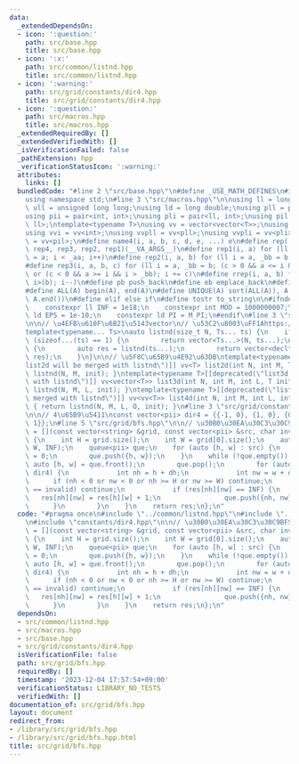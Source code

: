 ```yaml
---
data:
  _extendedDependsOn:
  - icon: ':question:'
    path: src/base.hpp
    title: src/base.hpp
  - icon: ':x:'
    path: src/common/listnd.hpp
    title: src/common/listnd.hpp
  - icon: ':warning:'
    path: src/grid/constants/dir4.hpp
    title: src/grid/constants/dir4.hpp
  - icon: ':question:'
    path: src/macros.hpp
    title: src/macros.hpp
  _extendedRequiredBy: []
  _extendedVerifiedWith: []
  _isVerificationFailed: false
  _pathExtension: hpp
  _verificationStatusIcon: ':warning:'
  attributes:
    links: []
  bundledCode: "#line 2 \"src/base.hpp\"\n#define _USE_MATH_DEFINES\n#include <bits/stdc++.h>\n\
    using namespace std;\n#line 3 \"src/macros.hpp\"\n\nusing ll = long long;\nusing\
    \ ull = unsigned long long;\nusing ld = long double;\nusing pll = pair<ll, ll>;\n\
    using pii = pair<int, int>;\nusing pli = pair<ll, int>;\nusing pil = pair<int,\
    \ ll>;\ntemplate<typename T>\nusing vv = vector<vector<T>>;\nusing vvl = vv<ll>;\n\
    using vvi = vv<int>;\nusing vvpll = vv<pll>;\nusing vvpli = vv<pli>;\nusing vvpil\
    \ = vv<pil>;\n#define name4(i, a, b, c, d, e, ...) e\n#define rep(...) name4(__VA_ARGS__,\
    \ rep4, rep3, rep2, rep1)(__VA_ARGS__)\n#define rep1(i, a) for (ll i = 0, _aa\
    \ = a; i < _aa; i++)\n#define rep2(i, a, b) for (ll i = a, _bb = b; i < _bb; i++)\n\
    #define rep3(i, a, b, c) for (ll i = a, _bb = b; (c > 0 && a <= i && i < _bb)\
    \ or (c < 0 && a >= i && i > _bb); i += c)\n#define rrep(i, a, b) for (ll i=(a);\
    \ i>(b); i--)\n#define pb push_back\n#define eb emplace_back\n#define mkp make_pair\n\
    #define ALL(A) begin(A), end(A)\n#define UNIQUE(A) sort(ALL(A)), A.erase(unique(ALL(A)),\
    \ A.end())\n#define elif else if\n#define tostr to_string\n\n#ifndef CONSTANTS\n\
    \    constexpr ll INF = 1e18;\n    constexpr int MOD = 1000000007;\n    constexpr\
    \ ld EPS = 1e-10;\n    constexpr ld PI = M_PI;\n#endif\n#line 3 \"src/common/listnd.hpp\"\
    \n\n// \u4EFB\u610F\u6B21\u5143vector\n// \u53C2\u8003\uFF1Ahttps://luzhiled1333.github.io/comp-library/src/cpp-template/header/make-vector.hpp\n\
    template<typename... Ts>\nauto listnd(size_t N, Ts... ts) {\n    if constexpr\
    \ (sizeof...(ts) == 1) {\n        return vector<Ts...>(N, ts...);\n    } else\
    \ {\n        auto res = listnd(ts...);\n        return vector<decltype(res)>(N,\
    \ res);\n    }\n}\n\n// \u5F8C\u65B9\u4E92\u63DB\ntemplate<typename T>[[deprecated(\"\
    list2d will be merged with listnd\")]] vv<T> list2d(int N, int M, T init) { return\
    \ listnd(N, M, init); }\ntemplate<typename T>[[deprecated(\"list3d will be merged\
    \ with listnd\")]] vv<vector<T>> list3d(int N, int M, int L, T init) { return\
    \ listnd(N, M, L, init); }\ntemplate<typename T>[[deprecated(\"list4d will be\
    \ merged with listnd\")]] vv<vv<T>> list4d(int N, int M, int L, int O, T init)\
    \ { return listnd(N, M, L, O, init); }\n#line 3 \"src/grid/constants/dir4.hpp\"\
    \n\n// 4\u65B9\u5411\nconst vector<pii> dir4 = {{-1, 0}, {1, 0}, {0, -1}, {0,\
    \ 1}};\n#line 5 \"src/grid/bfs.hpp\"\n\n// \u30B0\u30EA\u30C3\u30C9BFS\nauto bfs\
    \ = [](const vector<string> &grid, const vector<pii> &src, char invalid = '#')\
    \ {\n    int H = grid.size();\n    int W = grid[0].size();\n    auto res = list2d(H,\
    \ W, INF);\n    queue<pii> que;\n    for (auto [h, w] : src) {\n        res[h][w]\
    \ = 0;\n        que.push({h, w});\n    }\n    while (!que.empty()) {\n       \
    \ auto [h, w] = que.front();\n        que.pop();\n        for (auto [dh, dw] :\
    \ dir4) {\n            int nh = h + dh;\n            int nw = w + dw;\n      \
    \      if (nh < 0 or nw < 0 or nh >= H or nw >= W) continue;\n            if (grid[nh][nw]\
    \ == invalid) continue;\n            if (res[nh][nw] == INF) {\n             \
    \   res[nh][nw] = res[h][w] + 1;\n                que.push({nh, nw});\n      \
    \      }\n        }\n    }\n    return res;\n};\n"
  code: "#pragma once\n#include \"../common/listnd.hpp\"\n#include \"../macros.hpp\"\
    \n#include \"constants/dir4.hpp\"\n\n// \u30B0\u30EA\u30C3\u30C9BFS\nauto bfs\
    \ = [](const vector<string> &grid, const vector<pii> &src, char invalid = '#')\
    \ {\n    int H = grid.size();\n    int W = grid[0].size();\n    auto res = list2d(H,\
    \ W, INF);\n    queue<pii> que;\n    for (auto [h, w] : src) {\n        res[h][w]\
    \ = 0;\n        que.push({h, w});\n    }\n    while (!que.empty()) {\n       \
    \ auto [h, w] = que.front();\n        que.pop();\n        for (auto [dh, dw] :\
    \ dir4) {\n            int nh = h + dh;\n            int nw = w + dw;\n      \
    \      if (nh < 0 or nw < 0 or nh >= H or nw >= W) continue;\n            if (grid[nh][nw]\
    \ == invalid) continue;\n            if (res[nh][nw] == INF) {\n             \
    \   res[nh][nw] = res[h][w] + 1;\n                que.push({nh, nw});\n      \
    \      }\n        }\n    }\n    return res;\n};\n"
  dependsOn:
  - src/common/listnd.hpp
  - src/macros.hpp
  - src/base.hpp
  - src/grid/constants/dir4.hpp
  isVerificationFile: false
  path: src/grid/bfs.hpp
  requiredBy: []
  timestamp: '2023-12-04 17:57:54+09:00'
  verificationStatus: LIBRARY_NO_TESTS
  verifiedWith: []
documentation_of: src/grid/bfs.hpp
layout: document
redirect_from:
- /library/src/grid/bfs.hpp
- /library/src/grid/bfs.hpp.html
title: src/grid/bfs.hpp
---
```

